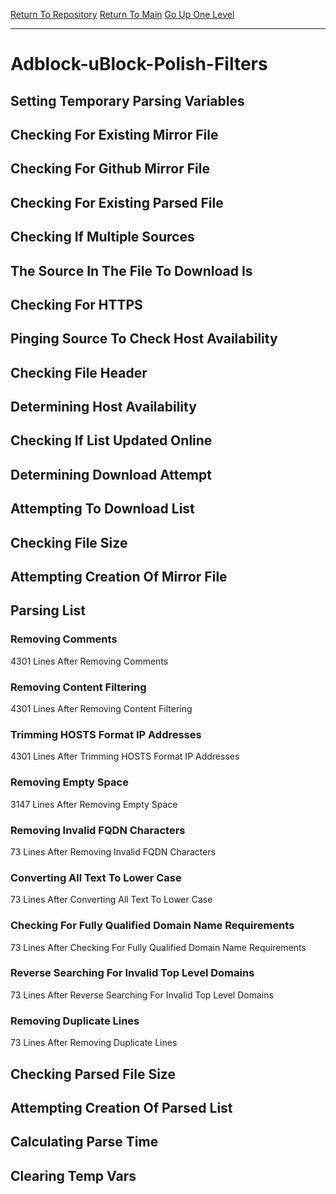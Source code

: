 [Return To Repository](https://github.com/deathbybandaid/piholeparser/)
[Return To Main](https://github.com/deathbybandaid/piholeparser/blob/master/RecentRunLogs/Mainlog.md)
[Go Up One Level](https://github.com/deathbybandaid/piholeparser/blob/master/RecentRunLogs/TopLevelScripts/30-Processing-External-Blacklists.md)
____________________________________
# Adblock-uBlock-Polish-Filters
## Setting Temporary Parsing Variables
## Checking For Existing Mirror File
## Checking For Github Mirror File
## Checking For Existing Parsed File
## Checking If Multiple Sources
## The Source In The File To Download Is
## Checking For HTTPS
## Pinging Source To Check Host Availability
## Checking File Header
## Determining Host Availability
## Checking If List Updated Online
## Determining Download Attempt
## Attempting To Download List
## Checking File Size
## Attempting Creation Of Mirror File
## Parsing List
### Removing Comments
4301 Lines After Removing Comments
### Removing Content Filtering
4301 Lines After Removing Content Filtering
### Trimming HOSTS Format IP Addresses
4301 Lines After Trimming HOSTS Format IP Addresses
### Removing Empty Space
3147 Lines After Removing Empty Space
### Removing Invalid FQDN Characters
73 Lines After Removing Invalid FQDN Characters
### Converting All Text To Lower Case
73 Lines After Converting All Text To Lower Case
### Checking For Fully Qualified Domain Name Requirements
73 Lines After Checking For Fully Qualified Domain Name Requirements
### Reverse Searching For Invalid Top Level Domains
73 Lines After Reverse Searching For Invalid Top Level Domains
### Removing Duplicate Lines
73 Lines After Removing Duplicate Lines
## Checking Parsed File Size
## Attempting Creation Of Parsed List
## Calculating Parse Time
## Clearing Temp Vars
